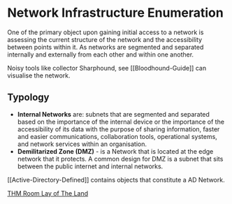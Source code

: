 # Network Infrastructure Enumeration

One of the primary object upon gaining initial access to a network is assessing the current structure of the network and the accessibility between points within it. As networks are segmented and separated internally and externally from each other and within one another.

Noisy tools like collector Sharphound, see [[Bloodhound-Guide]] can visualise the network.


## Typology

- **Internal Networks** are: subnets that are segmented and separated based on the importance of the internal device or the importance of the accessibility of its data with the purpose of sharing information, faster and easier communications, collaboration tools, operational systems, and network services within an organisation.
- **Demilitarized Zone (DMZ)** - is a Network that is located at the edge network that it protects. A common design for DMZ is a subnet that sits between the public internet and internal networks.

[[Active-Directory-Defined]] contains objects that constitute a AD Network.



[THM Room Lay of The Land](https://tryhackme.com/room/thelayoftheland)